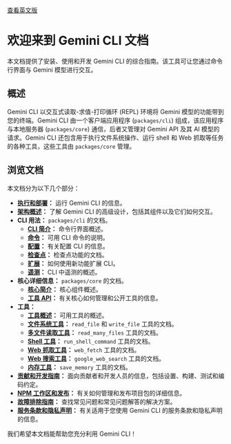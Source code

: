 [查看英文版](../../../docs/index.md)

# 欢迎来到 Gemini CLI 文档

本文档提供了安装、使用和开发 Gemini CLI 的综合指南。该工具可让您通过命令行界面与 Gemini 模型进行交互。

## 概述

Gemini CLI 以交互式读取-求值-打印循环 (REPL) 环境将 Gemini 模型的功能带到您的终端。Gemini CLI 由一个客户端应用程序 (`packages/cli`) 组成，该应用程序与本地服务器 (`packages/core`) 通信，后者又管理对 Gemini API 及其 AI 模型的请求。Gemini CLI 还包含用于执行文件系统操作、运行 shell 和 Web 抓取等任务的各种工具，这些工具由 `packages/core` 管理。

## 浏览文档

本文档分为以下几个部分：

- **[执行和部署](./deployment.md)：** 运行 Gemini CLI 的信息。
- **[架构概述](./architecture.md)：** 了解 Gemini CLI 的高级设计，包括其组件以及它们如何交互。
- **CLI 用法：** `packages/cli` 的文档。
  - **[CLI 简介](./cli/index.md)：** 命令行界面概述。
  - **[命令](./cli/commands.md)：** 可用 CLI 命令的说明。
  - **[配置](./cli/configuration.md)：** 有关配置 CLI 的信息。
  - **[检查点](./checkpointing.md)：** 检查点功能的文档。
  - **[扩展](./extension.md)：** 如何使用新功能扩展 CLI。
  - **[遥测](./telemetry.md)：** CLI 中遥测的概述。
- **核心详细信息：** `packages/core` 的文档。
  - **[核心简介](./core/index.md)：** 核心组件概述。
  - **[工具 API](./core/tools-api.md)：** 有关核心如何管理和公开工具的信息。
- **工具：**
  - **[工具概述](./tools/index.md)：** 可用工具的概述。
  - **[文件系统工具](./tools/file-system.md)：** `read_file` 和 `write_file` 工具的文档。
  - **[多文件读取工具](./tools/multi-file.md)：** `read_many_files` 工具的文档。
  - **[Shell 工具](./tools/shell.md)：** `run_shell_command` 工具的文档。
  - **[Web 抓取工具](./tools/web-fetch.md)：** `web_fetch` 工具的文档。
  - **[Web 搜索工具](./tools/web-search.md)：** `google_web_search` 工具的文档。
  - **[内存工具](./tools/memory.md)：** `save_memory` 工具的文档。
- **[贡献和开发指南](../CONTRIBUTING.md)：** 面向贡献者和开发人员的信息，包括设置、构建、测试和编码约定。
- **[NPM 工作区和发布](./npm.md)：** 有关如何管理和发布项目包的详细信息。
- **[故障排除指南](./troubleshooting.md)：** 查找常见问题和常见问题解答的解决方案。
- **[服务条款和隐私声明](./tos-privacy.md)：** 有关适用于您使用 Gemini CLI 的服务条款和隐私声明的信息。

我们希望本文档能帮助您充分利用 Gemini CLI！